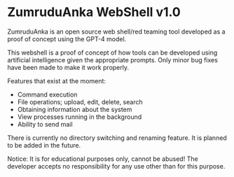 # ZumruduAnka WebShell v1.0
ZumruduAnka is an open source web shell/red teaming tool developed as a proof of concept using the GPT-4 model. 

This webshell is a proof of concept of how tools can be developed using artificial intelligence given the appropriate prompts. Only minor bug fixes have been made to make it work properly.

Features that exist at the moment:

- Command execution
- File operations; upload, edit, delete, search
- Obtaining information about the system
- View processes running in the background
- Ability to send mail

There is currently no directory switching and renaming feature. It is planned to be added in the future. 

Notice: It is for educational purposes only, cannot be abused! The developer accepts no responsibility for any use other than for this purpose. 
